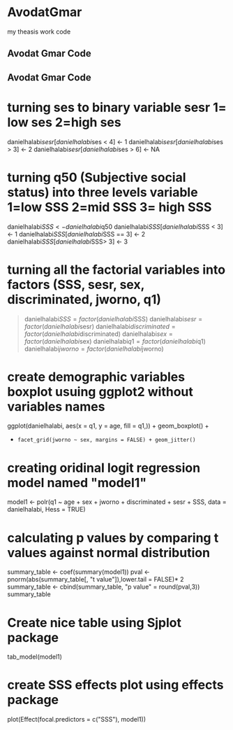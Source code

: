 # AvodatGmar
my theasis work code
## Avodat Gmar Code ##

## Avodat Gmar Code ##

# turning ses to binary variable sesr 1= low ses 2=high ses #

danielhalabi$sesr[danielhalabi$ses < 4] <- 1
 danielhalabi$sesr[danielhalabi$ses > 3] <- 2
danielhalabi$sesr[danielhalabi$ses > 6] <- NA

# turning q50 (Subjective social status) into three levels variable 1=low SSS 2=mid SSS 3= high SSS #
danielhalabi$SSS <- danielhalabi$q50
 danielhalabi$SSS[danielhalabi$SSS < 3] <- 1
 danielhalabi$SSS[danielhalabi$SSS == 3] <- 2
 danielhalabi$SSS[danielhalabi$SSS> 3] <- 3

 # turning all the factorial variables into factors (SSS, sesr, sex, discriminated, jworno, q1) #
> danielhalabi$SSS = factor(danielhalabi$SSS)
> danielhalabi$sesr = factor(danielhalabi$sesr)
> danielhalabi$discriminated = factor(danielhalabi$discriminated)
> danielhalabi$sex = factor(danielhalabi$sex)
> danielhalabi$q1 = factor(danielhalabi$q1)
danielhalabi$jworno = factor(danielhalabi$jworno)

 # create demographic variables boxplot usuing ggplot2 without variables names #
 ggplot(danielhalabi, aes(x = q1, y = age, fill = q1,)) + geom_boxplot() + 
+     facet_grid(jworno ~ sex, margins = FALSE) + geom_jitter()

 # creating oridinal logit regression model named "model1" #
model1 <- polr(q1 ~ age + sex + jworno + discriminated + sesr + SSS, data = danielhalabi, Hess = TRUE) 

# calculating p values by comparing t values against normal distribution #
 summary_table <- coef(summary(model1))
 pval <- pnorm(abs(summary_table[, "t value"]),lower.tail = FALSE)* 2
 summary_table <- cbind(summary_table, "p value" = round(pval,3))
 summary_table

# Create nice table using Sjplot package #
tab_model(model1)

 # create SSS effects plot using effects package #
plot(Effect(focal.predictors = c("SSS"), model1))
